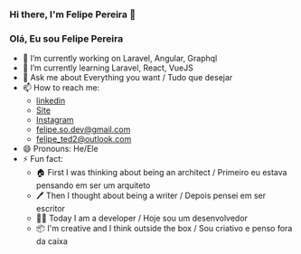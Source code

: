 ### Hi there, I'm Felipe Pereira 👋
### Olá, Eu sou Felipe Pereira

- 🔭 I’m currently working on Laravel, Angular, Graphql
- 🌱 I’m currently learning Laravel, React, VueJS
- 💬 Ask me about Everything you want / Tudo que desejar
- 📫 How to reach me: 
  - <a href="https://www.linkedin.com/in/felipe-frade-so-dev/" target="_blank">linkedin</a>
  - <a href="http://so-felipe.com.br" target="_blank">Site</a>
  - <a href="https://www.instagram.com/so__felipe/" target="_blank">Instagram</a>
  - felipe.so.dev@gmail.com
  - felipe_ted2@outlook.com
- 😄 Pronouns: He/Ele
- ⚡ Fun fact: 
  - 🏠 First I was thinking about being an architect / Primeiro eu estava pensando em ser um arquiteto
  - 🖊️ Then I thought about being a writer / Depois pensei em ser escritor
  - 🧑‍💻 Today I am a developer / Hoje sou um desenvolvedor
  - 📦 I'm creative and I think outside the box / Sou criativo e penso fora da caixa

